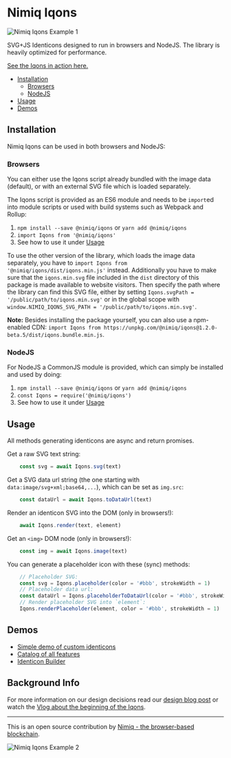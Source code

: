 # Nimiq Iqons

![Nimiq Iqons Example 1](https://raw.githubusercontent.com/nimiq/iqons/master/example1.png)

SVG+JS Identicons designed to run in browsers and NodeJS.
The library is heavily optimized for performance.

[See the Iqons in action here.](https://nimiq.github.io/iqons/)

- [Installation](#installation)
    - [Browsers](#browsers)
    - [NodeJS](#nodejs)
- [Usage](#usage)
- [Demos](#demos)

## Installation

Nimiq Iqons can be used in both browsers and NodeJS:

### Browsers

You can either use the Iqons script already bundled with the image data (default),
or with an external SVG file which is loaded separately.

The Iqons script is provided as an ES6 module and needs to be `import`ed
into module scripts or used with build systems such as Webpack and Rollup:

1. `npm install --save @nimiq/iqons` or `yarn add @nimiq/iqons`
2. `import Iqons from '@nimiq/iqons'`
3. See how to use it under [Usage](#usage)

To use the other version of the library, which loads the image data separately,
you have to `import Iqons from '@nimiq/iqons/dist/iqons.min.js'` instead.
Additionally you have to make sure that the `iqons.min.svg` file included in the
`dist` directory of this package is made available to website visitors.
Then specify the path where the library can find this SVG file, either by setting
`Iqons.svgPath = '/public/path/to/iqons.min.svg'` or in the global scope with
`window.NIMIQ_IQONS_SVG_PATH = '/public/path/to/iqons.min.svg'`.

**Note:** Besides installing the package yourself, you can also use
a npm-enabled CDN:
`import Iqons from https://unpkg.com/@nimiq/iqons@1.2.0-beta.5/dist/iqons.bundle.min.js`.

### NodeJS

For NodeJS a CommonJS module is provided,
which can simply be installed and used by doing:

1. `npm install --save @nimiq/iqons` or `yarn add @nimiq/iqons`
2. `const Iqons = require('@nimiq/iqons')`
3. See how to use it under [Usage](#usage)

## Usage

All methods generating identicons are async and return promises.

Get a raw SVG text string:

```js
    const svg = await Iqons.svg(text)
```

Get a SVG data url string (the one starting with `data:image/svg+xml;base64,...`),
which can be set as `img.src`:

```js
    const dataUrl = await Iqons.toDataUrl(text)
```

Render an identicon SVG into the DOM (only in browsers!):

```js
    await Iqons.render(text, element)
```

Get an `<img>` DOM node (only in browsers!):

```js
    const img = await Iqons.image(text)
```

You can generate a placeholder icon with these (sync) methods:

```js
    // Placeholder SVG:
    const svg = Iqons.placeholder(color = '#bbb', strokeWidth = 1)
    // Placeholder data url:
    const dataUrl = Iqons.placeholderToDataUrl(color = '#bbb', strokeWidth = 1)
    // Render placeholder SVG into `element`:
    Iqons.renderPlaceholder(element, color = '#bbb', strokeWidth = 1)
```

## Demos

- [Simple demo of custom identicons](https://nimiq.github.io/iqons/)
- [Catalog of all features](https://nimiq.github.io/iqons/catalog.html)
- [Identicon Builder](https://nimiq.github.io/iqons/builder.html)

## Background Info

For more information on our design decisions read our [design blog post](https://medium.com/nimiq-network/devblog-2-identicons-be50dca91d55)
or watch the [Vlog about the beginning of the Iqons](https://www.youtube.com/watch?v=cAkllk_fKwA).

---

This is an open source contribution by [Nimiq - the browser-based blockchain](https://nimiq.com).

![Nimiq Iqons Example 2](https://raw.githubusercontent.com/nimiq/iqons/master/example2.png)
